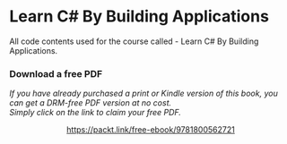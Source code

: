 # Learn C# By Building Applications

All code contents used for the course called - Learn C# By Building Applications.
### Download a free PDF

 <i>If you have already purchased a print or Kindle version of this book, you can get a DRM-free PDF version at no cost.<br>Simply click on the link to claim your free PDF.</i>
<p align="center"> <a href="https://packt.link/free-ebook/9781800562721">https://packt.link/free-ebook/9781800562721 </a> </p>